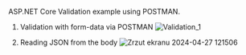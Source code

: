ASP.NET Core Validation example using POSTMAN.

1. Validation with form-data via POSTMAN
![Validation_1](https://github.com/Boniek1989/ModelValidationsExample/assets/152004933/46f3873b-02fb-4241-b533-db0ba53993c8)


2. Reading JSON from the body
![Zrzut ekranu 2024-04-27 121506](https://github.com/Boniek1989/ModelValidationsExample/assets/152004933/a2733307-7680-43a9-b9a3-3ea8ab266bdd)
